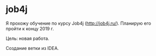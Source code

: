 # job4j

Я прохожу обучение по курсу Job4j (http://job4j.ru/). Планирую его пройти к концу 2019 г.

Цель: новая работа.

Создание ветки из IDEA.